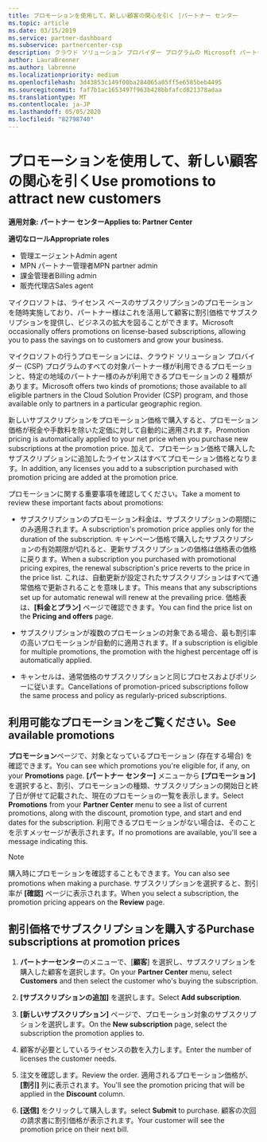 ```yaml
---
title: プロモーションを使用して、新しい顧客の関心を引く |パートナー センター
ms.topic: article
ms.date: 03/15/2019
ms.service: partner-dashboard
ms.subservice: partnercenter-csp
description: クラウド ソリューション プロバイダー プログラムの Microsoft パートナーは、プロモーション価格でサブスクリプションを購入し、顧客に割引価格で販売することができます。
author: LauraBrenner
ms.author: labrenne
ms.localizationpriority: medium
ms.openlocfilehash: 3d43853c149f00ba284065a05ff5e6585beb4495
ms.sourcegitcommit: faf7b1ac1653497f963b428bbfafcd821378adaa
ms.translationtype: MT
ms.contentlocale: ja-JP
ms.lasthandoff: 05/05/2020
ms.locfileid: "82798740"
---
```

# <a name="use-promotions-to-attract-new-customers"></a><span data-ttu-id="c1809-103">プロモーションを使用して、新しい顧客の関心を引く</span><span class="sxs-lookup"><span data-stu-id="c1809-103">Use promotions to attract new customers</span></span>  

<span data-ttu-id="c1809-104">**適用対象: パートナー センター**</span><span class="sxs-lookup"><span data-stu-id="c1809-104">**Applies to: Partner Center**</span></span>

<span data-ttu-id="c1809-105">**適切なロール**</span><span class="sxs-lookup"><span data-stu-id="c1809-105">**Appropriate roles**</span></span>
-   <span data-ttu-id="c1809-106">管理エージェント</span><span class="sxs-lookup"><span data-stu-id="c1809-106">Admin agent</span></span>
-   <span data-ttu-id="c1809-107">MPN パートナー管理者</span><span class="sxs-lookup"><span data-stu-id="c1809-107">MPN partner admin</span></span>
-   <span data-ttu-id="c1809-108">課金管理者</span><span class="sxs-lookup"><span data-stu-id="c1809-108">Billing admin</span></span>
-   <span data-ttu-id="c1809-109">販売代理店</span><span class="sxs-lookup"><span data-stu-id="c1809-109">Sales agent</span></span>

<!--[FWLink: https://go.microsoft.com/fwlink/?linkid=852469]-->

<span data-ttu-id="c1809-110">マイクロソフトは、ライセンス ベースのサブスクリプションのプロモーションを随時実施しており、パートナー様はこれを活用して顧客に割引価格でサブスクリプションを提供し、ビジネスの拡大を図ることができます。</span><span class="sxs-lookup"><span data-stu-id="c1809-110">Microsoft occasionally offers promotions on license-based subscriptions, allowing you to pass the savings on to customers and grow your business.</span></span> 

<span data-ttu-id="c1809-111">マイクロソフトの行うプロモーションには、クラウド ソリューション プロバイダー (CSP) プログラムのすべての対象パートナー様が利用できるプロモーションと、特定の地域のパートナー様のみが利用できるプロモーションの 2 種類があります。</span><span class="sxs-lookup"><span data-stu-id="c1809-111">Microsoft offers two kinds of promotions; those available to all eligible partners in the Cloud Solution Provider (CSP) program, and those available only to partners in a particular geographic region.</span></span>

<span data-ttu-id="c1809-112">新しいサブスクリプションをプロモーション価格で購入すると、プロモーション価格が税金や手数料を除いた定価に対して自動的に適用されます。</span><span class="sxs-lookup"><span data-stu-id="c1809-112">Promotion pricing is automatically applied to your net price when you purchase new subscriptions at the promotion price.</span></span> <span data-ttu-id="c1809-113">加えて、プロモーション価格で購入したサブスクリプションに追加したライセンスはすべてプロモーション価格となります。</span><span class="sxs-lookup"><span data-stu-id="c1809-113">In addition, any licenses you add to a subscription purchased with promotion pricing are added at the promotion price.</span></span> 

<span data-ttu-id="c1809-114">プロモーションに関する重要事項を確認してください。</span><span class="sxs-lookup"><span data-stu-id="c1809-114">Take a moment to review these important facts about promotions:</span></span>

-   <span data-ttu-id="c1809-115">サブスクリプションのプロモーション料金は、サブスクリプションの期間にのみ適用されます。</span><span class="sxs-lookup"><span data-stu-id="c1809-115">A subscription's promotion price applies only for the duration of the subscription.</span></span> <span data-ttu-id="c1809-116">キャンペーン価格で購入したサブスクリプションの有効期限が切れると、更新サブスクリプションの価格は価格表の価格に戻ります。</span><span class="sxs-lookup"><span data-stu-id="c1809-116">When a subscription you purchased with promotional pricing expires, the renewal subscription's price reverts to the price in the price list.</span></span> <span data-ttu-id="c1809-117">これは、自動更新が設定されたサブスクリプションはすべて通常価格で更新されることを意味します。</span><span class="sxs-lookup"><span data-stu-id="c1809-117">This means that any subscriptions set up for automatic renewal will renew at the prevailing price.</span></span> <span data-ttu-id="c1809-118">価格表は、**[料金とプラン]** ページで確認できます。</span><span class="sxs-lookup"><span data-stu-id="c1809-118">You can find the price list on the **Pricing and offers** page.</span></span> 

-   <span data-ttu-id="c1809-119">サブスクリプションが複数のプロモーションの対象である場合、最も割引率の高いプロモーションが自動的に適用されます。</span><span class="sxs-lookup"><span data-stu-id="c1809-119">If a subscription is eligible for multiple promotions, the promotion with the highest percentage off is automatically applied.</span></span>

-   <span data-ttu-id="c1809-120">キャンセルは、通常価格のサブスクリプションと同じプロセスおよびポリシーに従います。</span><span class="sxs-lookup"><span data-stu-id="c1809-120">Cancellations of promotion-priced subscriptions follow the same process and policy as regularly-priced subscriptions.</span></span>

## <a name="see-available-promotions"></a><span data-ttu-id="c1809-121">利用可能なプロモーションをご覧ください。</span><span class="sxs-lookup"><span data-stu-id="c1809-121">See available promotions</span></span>

<span data-ttu-id="c1809-122">**プロモーション**ページで、対象となっているプロモーション (存在する場合) を確認できます。</span><span class="sxs-lookup"><span data-stu-id="c1809-122">You can see which promotions you're eligible for, if any, on your **Promotions** page.</span></span> <span data-ttu-id="c1809-123">**[パートナー センター]** メニューから **[プロモーション]** を選択すると、割引、プロモーションの種類、サブスクリプションの開始日と終了日が併せて記載された、現在のプロモーショの一覧を表示します。</span><span class="sxs-lookup"><span data-stu-id="c1809-123">Select **Promotions** from your **Partner Center** menu to see a list of current promotions, along with the discount, promotion type, and start and end dates for the subscription.</span></span> <span data-ttu-id="c1809-124">利用できるプロモーションがない場合は、そのことを示すメッセージが表示されます。</span><span class="sxs-lookup"><span data-stu-id="c1809-124">If no promotions are available, you'll see a message indicating this.</span></span> 

> [!NOTE]  
> <span data-ttu-id="c1809-125">購入時にプロモーションを確認することもできます。</span><span class="sxs-lookup"><span data-stu-id="c1809-125">You can also see promotions when making a purchase.</span></span> <span data-ttu-id="c1809-126">サブスクリプションを選択すると、割引率が **[確認]** ページに表示されます。</span><span class="sxs-lookup"><span data-stu-id="c1809-126">When you select a subscription, the promotion pricing appears on the **Review** page.</span></span>

## <a name="purchase-subscriptions-at-promotion-prices"></a><span data-ttu-id="c1809-127">割引価格でサブスクリプションを購入する</span><span class="sxs-lookup"><span data-stu-id="c1809-127">Purchase subscriptions at promotion prices</span></span>

1. <span data-ttu-id="c1809-128">**パートナーセンター**のメニューで、[**顧客**] を選択し、サブスクリプションを購入した顧客を選択します。</span><span class="sxs-lookup"><span data-stu-id="c1809-128">On your **Partner Center** menu, select **Customers** and then select the customer who's buying the subscription.</span></span> 

2. <span data-ttu-id="c1809-129">**[サブスクリプションの追加]** を選択します。</span><span class="sxs-lookup"><span data-stu-id="c1809-129">Select **Add subscription**.</span></span>

3. <span data-ttu-id="c1809-130">**[新しいサブスクリプション]** ページで、プロモーション対象のサブスクリプションを選択します。</span><span class="sxs-lookup"><span data-stu-id="c1809-130">On the **New subscription** page, select the subscription the promotion applies to.</span></span>

4. <span data-ttu-id="c1809-131">顧客が必要としているライセンスの数を入力します。</span><span class="sxs-lookup"><span data-stu-id="c1809-131">Enter the number of licenses the customer needs.</span></span> 

5. <span data-ttu-id="c1809-132">注文を確認します。</span><span class="sxs-lookup"><span data-stu-id="c1809-132">Review the order.</span></span> <span data-ttu-id="c1809-133">適用されるプロモーション価格が、**[割引]** 列に表示されます。</span><span class="sxs-lookup"><span data-stu-id="c1809-133">You'll see the promotion pricing that will be applied in the **Discount** column.</span></span>  

6.  <span data-ttu-id="c1809-134">**[送信]** をクリックして購入します。</span><span class="sxs-lookup"><span data-stu-id="c1809-134">select **Submit** to purchase.</span></span> <span data-ttu-id="c1809-135">顧客の次回の請求書に割引価格が表示されます。</span><span class="sxs-lookup"><span data-stu-id="c1809-135">Your customer will see the promotion price on their next bill.</span></span>  



